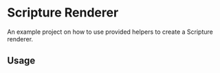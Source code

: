 # Scripture Renderer

An example project on how to use provided helpers to create a Scripture renderer.

## Usage
